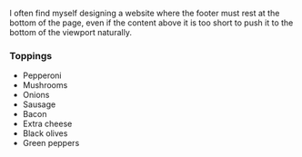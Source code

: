 I often find myself designing a website where the footer must rest at the bottom of the page, even if the content above it is too short to push it to the bottom of the viewport naturally.

### Toppings
* Pepperoni
* Mushrooms
* Onions
* Sausage
* Bacon
* Extra cheese
* Black olives
* Green peppers
